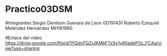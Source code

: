 # Practico03DSM
#Integrantes
Sergio Denilson Guevara de Leon GD191431
Roberto Ezequiel Meléndez Hernández MH181960

#Enlace del video
https://drive.google.com/file/d/1YQdvFQZrJKMbF7zSy1y60adeP3z_FCAa/view?usp=sharing 

